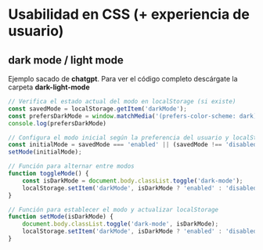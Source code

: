 # Usabilidad en CSS (+ experiencia de usuario)

## dark mode / light mode

Ejemplo sacado de __chatgpt__. Para ver el código completo descárgate la carpeta **dark-light-mode**

```js
// Verifica el estado actual del modo en localStorage (si existe)
const savedMode = localStorage.getItem('darkMode');
const prefersDarkMode = window.matchMedia('(prefers-color-scheme: dark)').matches;
console.log(prefersDarkMode)

// Configura el modo inicial según la preferencia del usuario y localStorage
const initialMode = savedMode === 'enabled' || (savedMode !== 'disabled' && prefersDarkMode);
setMode(initialMode);

// Función para alternar entre modos
function toggleMode() {
    const isDarkMode = document.body.classList.toggle('dark-mode');
    localStorage.setItem('darkMode', isDarkMode ? 'enabled' : 'disabled');
}

// Función para establecer el modo y actualizar localStorage
function setMode(isDarkMode) {
    document.body.classList.toggle('dark-mode', isDarkMode);
    localStorage.setItem('darkMode', isDarkMode ? 'enabled' : 'disabled');
}
```
